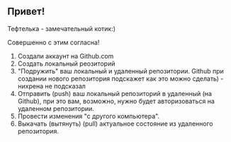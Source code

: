 ## Привет!

Тефтелька - замечательный котик:)

Совершенно с этим согласна!

1. Создали аккаунт на Github.com
2. Создать локальный реозиторий
3. "Подружить" ваш локальный и удаленный репозитории. Github при создании нового репозитория подскажет как это можно сделать) - нихрена не подсказал
4. Отправить (push) ваш локальный репозиторий в удаленный (на Github), при это вам, возможно, нужно будет авторизоваться на удаленном репозитории.
5. Провести изменения "с другого компьютера".
6. Выкачать (вытянуть) (pull) актуальное состояние из удаленного репозитория.
